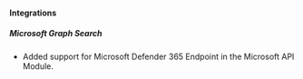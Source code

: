 
#### Integrations

##### Microsoft Graph Search

- Added support for Microsoft Defender 365 Endpoint in the Microsoft API Module.
